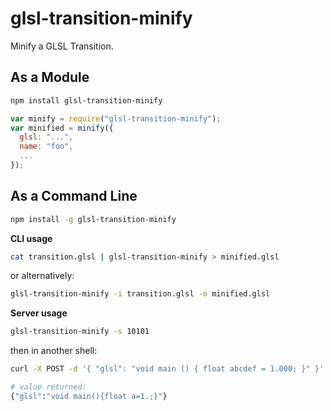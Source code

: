 glsl-transition-minify
===

Minify a GLSL Transition.

As a Module
---

```sh
npm install glsl-transition-minify
```

```javascript
var minify = require("glsl-transition-minify");
var minified = minify({
  glsl: "...",
  name: "foo",
  ...
});
```

As a Command Line
---

```sh
npm install -g glsl-transition-minify
```

**CLI usage**

```sh
cat transition.glsl | glsl-transition-minify > minified.glsl
```

or alternatively:
```sh
glsl-transition-minify -i transition.glsl -o minified.glsl
```

**Server usage**

```sh
glsl-transition-minify -s 10101
```

then in another shell:

```sh
curl -X POST -d '{ "glsl": "void main () { float abcdef = 1.000; }" }' http://localhost:10101/compile

# value returned:
{"glsl":"void main(){float a=1.;}"}
```

